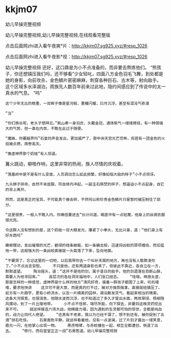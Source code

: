 # kkjm07
幼儿早操完整视频

幼儿早操完整视频,幼儿早操完整视频,在线观看完整版

点击后面网zhi进入看午夜爽*片：http://kkjm07.sg925.xyz/#resp_1026

点击后面网zhi进入看午夜影*视：http://kkjm07.sg925.xyz/#resp_1026

幼儿早操完整视频    还好，这口鼎是为小不点准备的，而非要去熬炼他们。    “熊孩子，你还想镇压我们吗，还不够看”少女轻叱，四面八方金色羽毛飞舞，到处都是她的身影，向前攻杀，金色鳞片密密麻麻，刺穿各种巨石、古木等，射向敌手。    这个区域多水泽湖泊，雨族先人数百年前来过此地，隐约间感应到了传说中的太一真水的气息。    “呜”

    这个少年无比的稳重，一双眸子像是星河般，重瞳闪耀，曰月沉浮，甚至有混沌气弥漫

    “当”

    “你们族长呢，老头子想拜见。”紫山寿一身羽衣，头戴金冠，通体紫气一缕缕缭绕，有一种很强大的气势，但一直在内敛，不敢在此过于随便。

    “魔蛛，你要越界吗”石皇的声音发出，更加威严了，那中央天宫光芒恐怖，宛若有一团金色的火焰被点燃，席卷高天。

    “像虚神界那个奶娃”有人惊道。

篝火跳动，噼啪作响，这里非常的热闹，族人尽情的庆祝着。

    “落凰岭中是不是有什么变故，人员调动怎么如此频繁，好像如临大敌的样子”小不点惊讶。

    九头狮子拼命，自然不肯屈服，符自体内冲起，一副玉石俱焚的样子，想逼迫小不点起身，自它的背上离开。

    然而，这是真正的宝具，不可能真个被击碎，不然何以称珍贵金色鳞片只是暂时被压制住了部分。

    “这里很贵，一般人不敢入内，你确信要进去”伙计问道，眼底中有一点轻蔑，他身上的丝绸衣服很光亮。

    令这群人没有想到的是，这个奶娃一双大眼发光，攥紧了小拳头，无比兴奋，道：“他们身上有好东西吗”

    嫩柳摆动，发出璀璨的光芒，碧绿的枝条蜿蜒，如一条螭龙般，迅速将凶蛟的颈项缠绕，而后猛地一带，这般强大的一条凶蛟直接就一头栽落了下来，坠向地面。

    “不要哭了，忘记这里的一切吧，以后我带你去一个叫补天阁的地方，再也没有人敢欺凌你了。”小不点出言安慰。    不只是他，还有两道身影也来了，但彼此不靠近，各自立在一方，默默遥望。    陶冶摇头，道：“这并不是他的剑，属于昔日的敌手。他的剑遗落在百断山脉，需要人为他寻回来。”    高层次的各处洞天福地中，人们张口结舌。    “哇哦，神游太虚，那是怎样的一种感觉，虚神界是什么样的地方”清风好奇，接着一群孩子都围了上来，叽叽喳喳，要求他快讲    这次可不是大意，而是真的打不过，被对方强势擒拿。直接就给镇压了。    前方有一片殿宇，更有小桥流水，以及一片精美的园林，湖泊散发灵气，看起来相当的瑰美。    这条大河很宽，也很湍急，他随水波而沉浮，也不知道过了多久才冒出水面，两岸翠绿，杨柳随风摆动，到了一片丘陵地带。    小不点不信邪，竭尽所能，向下探去，非要将这株灵药挖出来不可。    就这样接连六场大战，他精疲力竭，因为遇到的生灵都可怕的惊世，全都是纯血的，战力让同代人绝望。    “还真有不老泉，我以为已经干涸了，想不到还有，被你捉到了五滴”顽石吃惊。    石昊面色平静，就这样看着他，没有一点波澜，过了片刻才露出一缕笑意，霞光一闪，在他掌心出现一物。    黑虎咆哮，与赤蛟撞在一起，相互全都遭创，倒退了出去。    “修行，而后堂堂正正一战”石昊答道。幼儿早操完整视频

